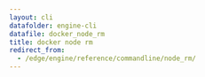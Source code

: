 ```yaml
---
layout: cli
datafolder: engine-cli
datafile: docker_node_rm
title: docker node rm
redirect_from:
  - /edge/engine/reference/commandline/node_rm/
---
```

<!--
This page is automatically generated from Docker's source code. If you want to
suggest a change to the text that appears here, open a ticket or pull request
in the source repository on GitHub:

https://github.com/docker/cli
-->
